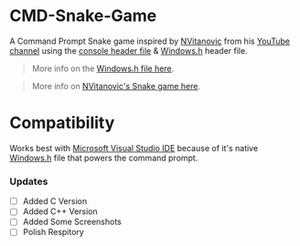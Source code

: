 # CMD-Snake-Game
A Command Prompt Snake game inspired by [NVitanovic](https://github.com/NVitanovic) from his [YouTube channel](https://www.youtube.com/user/NVitanovic) using the [console header file](https://github.com/DannyAvramov/CMD-Console-Tool) & [Windows.h](https://msdn.microsoft.com/en-us/library/windows/desktop/aa383745(v=vs.85).aspx) header file.
> More info on the [Windows.h file here](https://en.wikipedia.org/wiki/Windows.h).

> More info on [NVitanovic's Snake game here](https://www.youtube.com/watch?v=E_-lMZDi7Uw).
# Compatibility
Works best with [Microsoft Visual Studio IDE](https://www.visualstudio.com/downloads) because of it's native [Windows.h](https://msdn.microsoft.com/en-us/library/windows/desktop/aa383745(v=vs.85).aspx) file that powers the command prompt.

### Updates
- [ ] Added C Version 
- [ ] Added C++ Version
- [ ] Added Some Screenshots
- [ ] Polish Respitory
